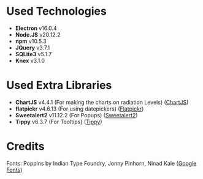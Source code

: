 # Used Technologies
* **Electron** v16.0.4
* **Node.JS** v20.12.2
* **npm** v10.5.3
* **JQuery** v3.7.1
* **SQLite3** v5.1.7
* **Knex** v3.1.0

# Used Extra Libraries
* **ChartJS** v4.4.1 (For making the charts on radiation Levels) ([ChartJS](https://www.chartjs.org))
* **flatpickr** v4.6.13 (For using datepickers) ([Flatpickr](https://flatpickr.js.org))
* **Sweetalert2** v11.12.2 (For Popups) ([Sweetalert2](https://sweetalert2.github.io))
* **Tippy** v6.3.7 (For Tooltips) ([Tippy](https://atomiks.github.io/tippyjs))

# Credits
Fonts: Poppins by Indian Type Foundry, Jonny Pinhorn, Ninad Kale ([Google Fonts](https://fonts.google.com/specimen/Poppins))
